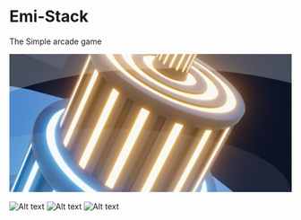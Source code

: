 # Emi-Stack
The Simple arcade game

<img src="https://github.com/neitron/Emi-Stack/blob/master/Assets/Textures/Description.jpg?raw=true">
<br/>

![Alt text](https://monosnap.com/image/FXTQAXiSgjpA4Y8AJg7tv0mgK7S6r4)
![Alt text](https://monosnap.com/image/cRTG69SsCED3uGLOsifzgJvhI8CPPv)
![Alt text](https://monosnap.com/image/azjHIejbuEdZY20QYV7US8TWCzbHdB)

